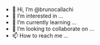 - 👋 Hi, I’m @brunocallachi
- 👀 I’m interested in ...
- 🌱 I’m currently learning ...
- 💞️ I’m looking to collaborate on ...
- 📫 How to reach me ...

<!---
brunocallachi/brunocallachi is a ✨ special ✨ repository because its `README.md` (this file) appears on your GitHub profile.
You can click the Preview link to take a look at your changes.
--->
